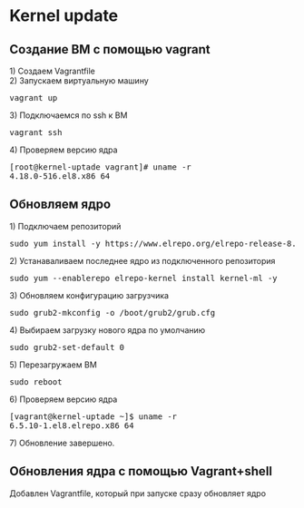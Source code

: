 # Kernel update
<h2>Создание ВМ с помощью vagrant</h2>
1) Cоздаем Vagrantfile<br>
2) Запускаем виртуальную машину
<pre>vagrant up</pre>
3) Подключаемся по ssh к ВМ
<pre>vagrant ssh</pre>
4) Проверяем версию ядра
<pre>[root@kernel-uptade vagrant]# uname -r
4.18.0-516.el8.x86_64
</pre>

<h2>Обновляем ядро</h2>
1) Подключаем репозиторий 
<pre>sudo yum install -y https://www.elrepo.org/elrepo-release-8.el8.elrepo.noarch.rpm </pre>
2) Устанаваливаем последнее ядро из подключенного репозитория
<pre>sudo yum --enablerepo elrepo-kernel install kernel-ml -y</pre>
3) Обновляем конфигурацию загрузчика 
<pre>sudo grub2-mkconfig -o /boot/grub2/grub.cfg</pre>
4) Выбираем загрузку нового ядра по умолчанию
<pre>sudo grub2-set-default 0</pre>
5) Перезагружаем ВМ
<pre>sudo reboot</pre>
6) Проверяем версию ядра
<pre>[vagrant@kernel-uptade ~]$ uname -r
6.5.10-1.el8.elrepo.x86_64</pre>
7) Обновление завершено.

<h2>Обновления ядра с помощью Vagrant+shell</h2>
Добавлен Vagrantfile, который при запуске сразу обновляет ядро
